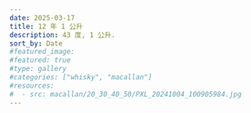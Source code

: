 ```yaml
---
date: 2025-03-17
title: 12 年 1 公升
description: 43 度, 1 公升.
sort_by: Date
#featured_image: 
#featured: true
#type: gallery
#categories: ["whisky", "macallan"]
#resources:
#  - src: macallan/20_30_40_50/PXL_20241004_100905984.jpg
---
```

